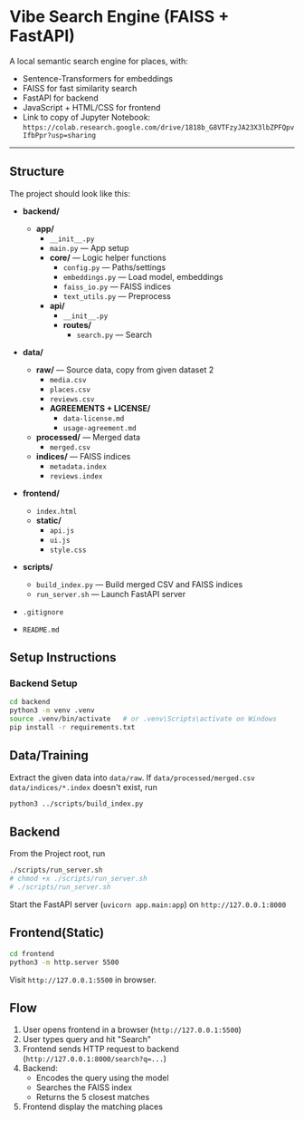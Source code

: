 # Vibe Search Engine (FAISS + FastAPI)

A local semantic search engine for places, with:
- Sentence-Transformers for embeddings
- FAISS for fast similarity search
- FastAPI for backend
- JavaScript + HTML/CSS for frontend
- Link to copy of Jupyter Notebook:
  `https://colab.research.google.com/drive/1818b_G8VTFzyJA23X3lbZPFQpvIfbPpr?usp=sharing`
---

## Structure
The project should look like this:
- **backend/**
  - **app/**
    - `__init__.py`
    - `main.py` — App setup
    - **core/** — Logic helper functions
      - `config.py` — Paths/settings
      - `embeddings.py` — Load model, embeddings
      - `faiss_io.py` — FAISS indices
      - `text_utils.py` — Preprocess
    - **api/**
      - `__init__.py`
      - **routes/**
        - `search.py` — Search

- **data/**
  - **raw/** — Source data, copy from given dataset 2
    - `media.csv`
    - `places.csv`
    - `reviews.csv`
    - **AGREEMENTS + LICENSE/**
      - `data-license.md`
      - `usage-agreement.md`
  - **processed/** — Merged data
    - `merged.csv`
  - **indices/** — FAISS indices
    - `metadata.index`
    - `reviews.index`

- **frontend/**
  - `index.html`
  - **static/**
    - `api.js`
    - `ui.js`
    - `style.css`

- **scripts/**
  - `build_index.py` — Build merged CSV and FAISS indices
  - `run_server.sh` — Launch FastAPI server

- `.gitignore`
- `README.md`

## Setup Instructions

### Backend Setup

```bash
cd backend
python3 -m venv .venv
source .venv/bin/activate   # or .venv\Scripts\activate on Windows
pip install -r requirements.txt
```

## Data/Training
Extract the given data into `data/raw`. If
`data/processed/merged.csv`
`data/indices/*.index`
doesn't exist, run
```bash
python3 ../scripts/build_index.py
```

## Backend
From the Project root, run
```bash
./scripts/run_server.sh
# chmod +x ./scripts/run_server.sh
# ./scripts/run_server.sh
```
Start the FastAPI server (`uvicorn app.main:app`) on `http://127.0.0.1:8000`

## Frontend(Static)

```bash
cd frontend
python3 -m http.server 5500
```
Visit `http://127.0.0.1:5500` in browser.

## Flow
1. User opens frontend in a browser (`http://127.0.0.1:5500`)
2. User types query and hit "Search"
3. Frontend sends HTTP request to backend (`http://127.0.0.1:8000/search?q=...`)
4. Backend:
    - Encodes the query using the model
    - Searches the FAISS index
    - Returns the 5 closest matches
5. Frontend display the matching places

